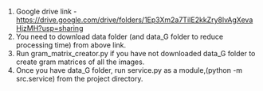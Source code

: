 1. Google drive link - https://drive.google.com/drive/folders/1Ep3Xm2a7TiIE2kkZry8lvAgXevaHjzMH?usp=sharing
2. You need to download data folder (and data_G folder to reduce processing time) from above link.
3. Run gram_matrix_creator.py if you have not downloaded data_G folder to create gram matrices of all the images.
4. Once you have data_G folder, run service.py as a module,(python -m src.service) from the project directory.
